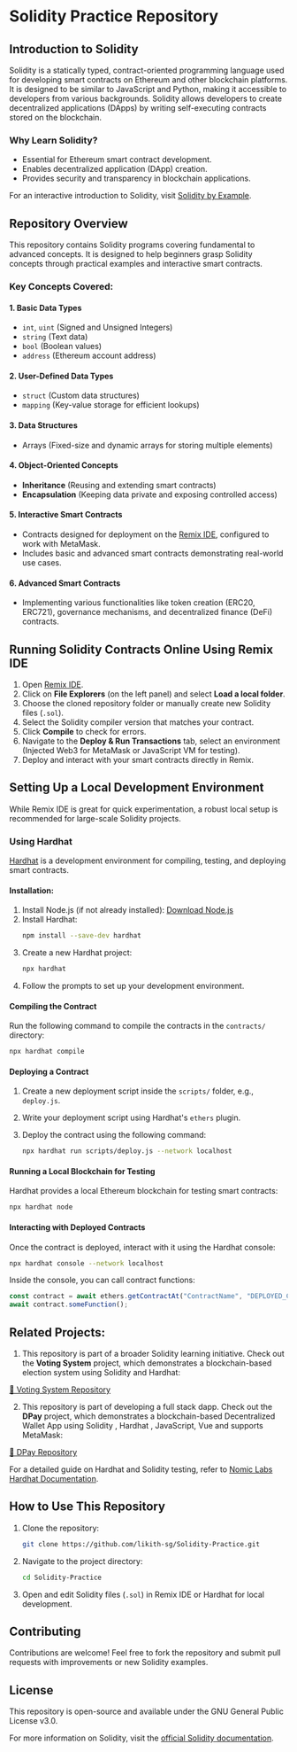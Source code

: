 # Solidity Practice Repository

## Introduction to Solidity

Solidity is a statically typed, contract-oriented programming language used for developing smart contracts on Ethereum and other blockchain platforms. It is designed to be similar to JavaScript and Python, making it accessible to developers from various backgrounds. Solidity allows developers to create decentralized applications (DApps) by writing self-executing contracts stored on the blockchain.

### Why Learn Solidity?
- Essential for Ethereum smart contract development.
- Enables decentralized application (DApp) creation.
- Provides security and transparency in blockchain applications.

For an interactive introduction to Solidity, visit [Solidity by Example](https://solidity-by-example.org/).

## Repository Overview

This repository contains Solidity programs covering fundamental to advanced concepts. It is designed to help beginners grasp Solidity concepts through practical examples and interactive smart contracts.

### Key Concepts Covered:

#### 1. **Basic Data Types**
- `int`, `uint` (Signed and Unsigned Integers)
- `string` (Text data)
- `bool` (Boolean values)
- `address` (Ethereum account address)

#### 2. **User-Defined Data Types**
- `struct` (Custom data structures)
- `mapping` (Key-value storage for efficient lookups)

#### 3. **Data Structures**
- Arrays (Fixed-size and dynamic arrays for storing multiple elements)

#### 4. **Object-Oriented Concepts**
- **Inheritance** (Reusing and extending smart contracts)
- **Encapsulation** (Keeping data private and exposing controlled access)

#### 5. **Interactive Smart Contracts**
- Contracts designed for deployment on the [Remix IDE](https://remix.ethereum.org/), configured to work with MetaMask.
- Includes basic and advanced smart contracts demonstrating real-world use cases.

#### 6. **Advanced Smart Contracts**
- Implementing various functionalities like token creation (ERC20, ERC721), governance mechanisms, and decentralized finance (DeFi) contracts.

## Running Solidity Contracts Online Using Remix IDE

1. Open [Remix IDE](https://remix.ethereum.org/).
2. Click on **File Explorers** (on the left panel) and select **Load a local folder**.
3. Choose the cloned repository folder or manually create new Solidity files (`.sol`).
4. Select the Solidity compiler version that matches your contract.
5. Click **Compile** to check for errors.
6. Navigate to the **Deploy & Run Transactions** tab, select an environment (Injected Web3 for MetaMask or JavaScript VM for testing).
7. Deploy and interact with your smart contracts directly in Remix.

## Setting Up a Local Development Environment

While Remix IDE is great for quick experimentation, a robust local setup is recommended for large-scale Solidity projects.

### Using Hardhat
[Hardhat](https://hardhat.org/) is a development environment for compiling, testing, and deploying smart contracts.

#### Installation:
1. Install Node.js (if not already installed): [Download Node.js](https://nodejs.org/)
2. Install Hardhat:
   ```sh
   npm install --save-dev hardhat
   ```
3. Create a new Hardhat project:
   ```sh
   npx hardhat
   ```
4. Follow the prompts to set up your development environment.

#### Compiling the Contract
Run the following command to compile the contracts in the `contracts/` directory:

```sh
npx hardhat compile
```

#### Deploying a Contract
1. Create a new deployment script inside the `scripts/` folder, e.g., `deploy.js`.
2. Write your deployment script using Hardhat's `ethers` plugin.
3. Deploy the contract using the following command:
   
   ```sh
   npx hardhat run scripts/deploy.js --network localhost
   ```

#### Running a Local Blockchain for Testing
Hardhat provides a local Ethereum blockchain for testing smart contracts:

```sh
npx hardhat node
```

#### Interacting with Deployed Contracts
Once the contract is deployed, interact with it using the Hardhat console:

```sh
npx hardhat console --network localhost
```

Inside the console, you can call contract functions:

```js
const contract = await ethers.getContractAt("ContractName", "DEPLOYED_CONTRACT_ADDRESS");
await contract.someFunction();
```
## Related Projects:

1. This repository is part of a broader Solidity learning initiative. Check out the **Voting System** project, which demonstrates a blockchain-based election system using Solidity and Hardhat:

[🔗 Voting System Repository](https://github.com/likith-sg/Voting-System)

2. This repository is part of developing a full stack dapp. Check out the **DPay** project, which demonstrates a blockchain-based Decentralized Wallet App using Solidity , Hardhat , JavaScript, Vue and supports MetaMask:

[🔗 DPay Repository](https://github.com/likith-sg/DPay)

For a detailed guide on Hardhat and Solidity testing, refer to [Nomic Labs Hardhat Documentation](https://hardhat.org/).

## How to Use This Repository

1. Clone the repository:
   ```sh
   git clone https://github.com/likith-sg/Solidity-Practice.git
   ```
2. Navigate to the project directory:
   ```sh
   cd Solidity-Practice
   ```
3. Open and edit Solidity files (`.sol`) in Remix IDE or Hardhat for local development.

## Contributing
Contributions are welcome! Feel free to fork the repository and submit pull requests with improvements or new Solidity examples.

## License
This repository is open-source and available under the GNU General Public License v3.0.

For more information on Solidity, visit the [official Solidity documentation](https://docs.soliditylang.org/).

